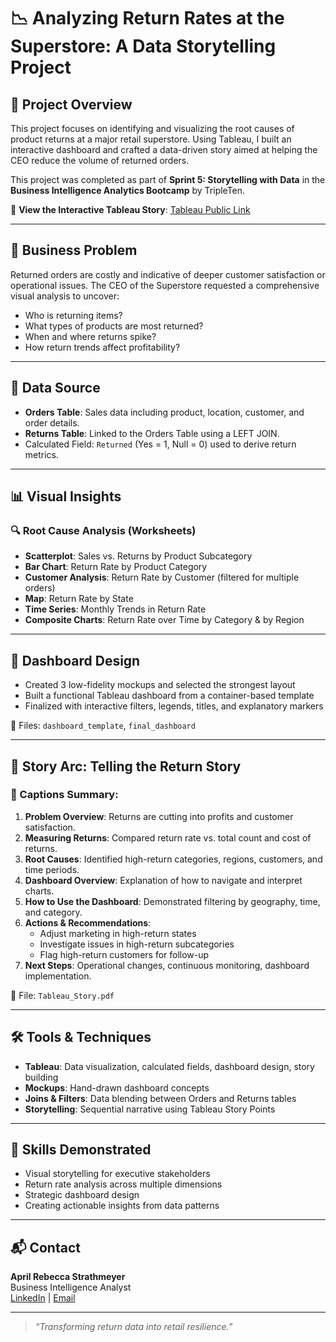 # 📉 Analyzing Return Rates at the Superstore: A Data Storytelling Project

## 🧭 Project Overview

This project focuses on identifying and visualizing the root causes of product returns at a major retail superstore. Using Tableau, I built an interactive dashboard and crafted a data-driven story aimed at helping the CEO reduce the volume of returned orders.

This project was completed as part of **Sprint 5: Storytelling with Data** in the **Business Intelligence Analytics Bootcamp** by TripleTen.

🔗 **View the Interactive Tableau Story**: [Tableau Public Link](https://public.tableau.com/app/profile/your_username_here)

---

## 🎯 Business Problem

Returned orders are costly and indicative of deeper customer satisfaction or operational issues. The CEO of the Superstore requested a comprehensive visual analysis to uncover:

- Who is returning items?
- What types of products are most returned?
- When and where returns spike?
- How return trends affect profitability?

---

## 📁 Data Source

- **Orders Table**: Sales data including product, location, customer, and order details.
- **Returns Table**: Linked to the Orders Table using a LEFT JOIN.
- Calculated Field: `Returned` (Yes = 1, Null = 0) used to derive return metrics.

---

## 📊 Visual Insights

### 🔍 Root Cause Analysis (Worksheets)

- **Scatterplot**: Sales vs. Returns by Product Subcategory
- **Bar Chart**: Return Rate by Product Category
- **Customer Analysis**: Return Rate by Customer (filtered for multiple orders)
- **Map**: Return Rate by State
- **Time Series**: Monthly Trends in Return Rate
- **Composite Charts**: Return Rate over Time by Category & by Region

---

## 🧩 Dashboard Design

- Created 3 low-fidelity mockups and selected the strongest layout
- Built a functional Tableau dashboard from a container-based template
- Finalized with interactive filters, legends, titles, and explanatory markers

📄 Files: `dashboard_template`, `final_dashboard`

---

## 📖 Story Arc: Telling the Return Story

### 🧵 Captions Summary:
1. **Problem Overview**: Returns are cutting into profits and customer satisfaction.
2. **Measuring Returns**: Compared return rate vs. total count and cost of returns.
3. **Root Causes**: Identified high-return categories, regions, customers, and time periods.
4. **Dashboard Overview**: Explanation of how to navigate and interpret charts.
5. **How to Use the Dashboard**: Demonstrated filtering by geography, time, and category.
6. **Actions & Recommendations**:
   - Adjust marketing in high-return states
   - Investigate issues in high-return subcategories
   - Flag high-return customers for follow-up
7. **Next Steps**: Operational changes, continuous monitoring, dashboard implementation.

📄 File: `Tableau_Story.pdf`

---

## 🛠 Tools & Techniques

- **Tableau**: Data visualization, calculated fields, dashboard design, story building
- **Mockups**: Hand-drawn dashboard concepts
- **Joins & Filters**: Data blending between Orders and Returns tables
- **Storytelling**: Sequential narrative using Tableau Story Points

---

## 🧠 Skills Demonstrated

- Visual storytelling for executive stakeholders
- Return rate analysis across multiple dimensions
- Strategic dashboard design
- Creating actionable insights from data patterns

---

## 📬 Contact

**April Rebecca Strathmeyer**  
Business Intelligence Analyst  
[LinkedIn](https://www.linkedin.com/in/yourprofile) | [Email](aprilmagallanes76@gmail.com)

---

> _“Transforming return data into retail resilience.”_
